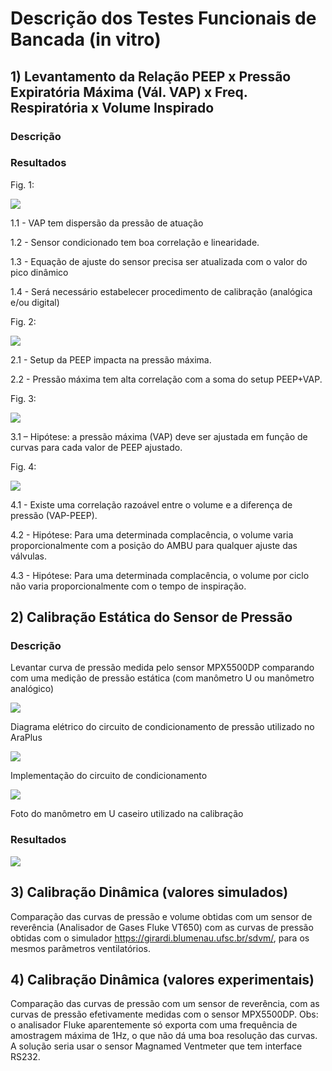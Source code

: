 # Descrição dos Testes Funcionais de Bancada (in vitro)

## 1) Levantamento da Relação PEEP x Pressão Expiratória Máxima (Vál. VAP) x Freq. Respiratória x Volume Inspirado

### Descrição

### Resultados

Fig. 1: 

![](teste_2020_06_21_fig1.jpeg)

1.1 - VAP tem dispersão da pressão de atuação

1.2 - Sensor condicionado tem boa correlação e linearidade.

1.3 - Equação de ajuste do sensor precisa ser atualizada com o valor do pico dinâmico

1.4 - Será necessário estabelecer procedimento de calibração (analógica e/ou digital)


Fig. 2:

![](teste_2020_06_21_fig2.jpeg)

2.1 - Setup da PEEP impacta na pressão máxima.

2.2 - Pressão máxima tem alta correlação com a soma do setup PEEP+VAP.


Fig. 3:

![](teste_2020_06_21_fig3.jpeg)

3.1 – Hipótese: a pressão máxima (VAP) deve ser ajustada em função de curvas para cada valor de PEEP ajustado.

Fig. 4:

![](teste_2020_06_21_fig4.jpeg)

4.1 - Existe uma correlação razoável entre o volume e a diferença de pressão (VAP-PEEP).

4.2 - Hipótese: Para uma determinada complacência, o volume varia proporcionalmente com a posição do AMBU para qualquer ajuste das válvulas.

4.3 - Hipótese: Para uma determinada complacência, o volume por ciclo não varia proporcionalmente com o tempo de inspiração.



## 2) Calibração Estática do Sensor de Pressão

### Descrição

Levantar curva de pressão medida pelo sensor MPX5500DP comparando com uma medição de pressão estática (com manômetro U ou manômetro analógico)


![](teste_2020_05_31_calibracao_estatica_fig1.png)

Diagrama elétrico do circuito de condicionamento de pressão utilizado no AraPlus


![](teste_2020_05_31_calibracao_estatica_fig2.png)

Implementação do circuito de condicionamento 


![](teste_2020_05_31_calibracao_estatica_fig3.png)

Foto do manômetro em U caseiro utilizado na calibração


### Resultados

![](teste_2020_05_31_calibracao_estatica_fig4.png)




## 3) Calibração Dinâmica (valores simulados)

Comparação das curvas de pressão e volume obtidas com um sensor de reverência (Analisador de Gases Fluke VT650) com as curvas de pressão obtidas com o simulador https://girardi.blumenau.ufsc.br/sdvm/, para os mesmos parâmetros ventilatórios.

## 4) Calibração Dinâmica (valores experimentais)

Comparação das curvas de pressão com um sensor de reverência, com as curvas de pressão efetivamente medidas com o sensor MPX5500DP. Obs: o analisador  Fluke aparentemente só exporta com uma frequência de amostragem máxima de 1Hz, o que não dá uma boa resolução das curvas. A solução seria usar o sensor Magnamed Ventmeter que tem interface RS232.